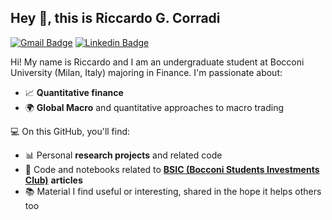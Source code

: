 ## Hey 👋, this is Riccardo G. Corradi
[![Gmail Badge](https://img.shields.io/badge/-riccardo.corradi@studbocconi.it-c14438?style=flat&logo=Gmail&logoColor=white&link=mailto:riccardo.corradi@studbocconi.it)](mailto:riccardo.corradi@studbocconi.it) 
[![Linkedin Badge](https://img.shields.io/badge/-riccardocorradi-0072b1?style=flat&logo=Linkedin&logoColor=white&link=https://www.linkedin.com/in/riccardocorradi/)](https://www.linkedin.com/in/riccardocorradi/) 
<p align='left'>Hi! My name is Riccardo and I am an undergraduate student at Bocconi University (Milan, Italy) majoring in Finance. I'm passionate about:
  
- 📈 **Quantitative finance**
- 🌍 **Global Macro** and quantitative approaches to macro trading

💻 On this GitHub, you'll find:

- 📊 Personal **research projects** and related code 
- 🧠 Code and notebooks related to [**BSIC (Bocconi Students Investments Club)**](https://bsic.it/category/markets/) **articles**
- 📚 Material I find useful or interesting, shared in the hope it helps others too

